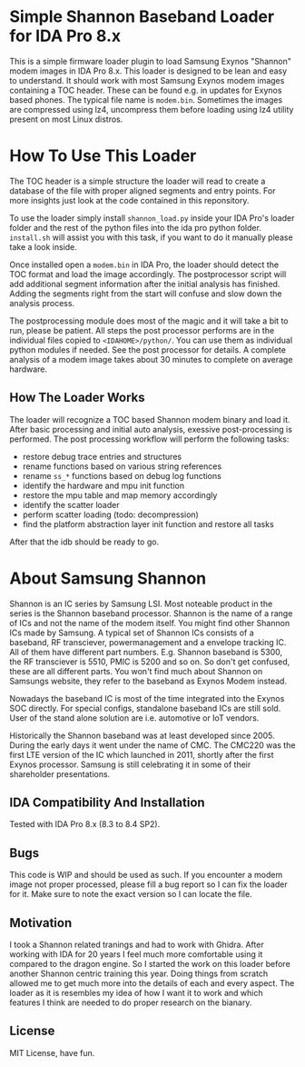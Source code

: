 # Simple Shannon Baseband Loader for IDA Pro 8.x

This is a simple firmware loader plugin to load Samsung Exynos "Shannon" modem images in IDA Pro 8.x. This loader is designed to be lean and easy to understand. It should work with most Samsung Exynos modem images containing a TOC header. These can be found e.g. in updates for Exynos based phones. The typical file name is `modem.bin`. Sometimes the images are compressed using lz4, uncompress them before loading using lz4 utility present on most Linux distros. 

# How To Use This Loader

The TOC header is a simple structure the loader will read to create a database of the file with proper aligned segments and entry points. For more insights just look at the code contained in this reponsitory. 

To use the loader simply install `shannon_load.py` inside your IDA Pro's loader folder and the rest of the python files into the ida pro python folder. `install.sh` will assist you with this task, if you want to do it manually please take a look inside.

Once installed open a `modem.bin` in IDA Pro, the loader should detect the TOC format and load the image accordingly. The postprocessor script will add additional segment information after the initial analysis has finished. Adding the segments right from the start will confuse and slow down the analysis process.

The postprocessing module does most of the magic and it will take a bit to run, please be patient. All steps the post processor performs are in the individual files copied to `<IDAHOME>/python/`. You can use them as individual python modules if needed. See the post processor for details. A complete analysis of a modem image takes about 30 minutes to complete on average hardware.

## How The Loader Works

The loader will recognize a TOC based Shannon modem binary and load it. After basic processing and initial auto analysis, exessive post-processing is performed. The post processing workflow will perform the following tasks:

* restore debug trace entries and structures
* rename functions based on various string references
* rename `ss_*` functions based on debug log functions
* identify the hardware and mpu init function
* restore the mpu table and map memory accordingly
* identify the scatter loader
* perform scatter loading (todo: decompression)
* find the platform abstraction layer init function and restore all tasks

After that the idb should be ready to go.

# About Samsung Shannon 

Shannon is an IC series by Samsung LSI. Most noteable product in the series is the Shannon baseband processor. Shannon is the name of a range of ICs and not the name of the modem itself. You might find other Shannon ICs made by Samsung. A typical set of Shannon ICs consists of a baseband, RF transciever, powermanagement and a envelope tracking IC. All of them have different part numbers. E.g. Shannon baseband is 5300, the RF transciever is 5510, PMIC is 5200 and so on. So don't get confused, these are all different parts. You won't find much about Shannon on Samsungs website, they refer to the baseband as Exynos Modem instead.

Nowadays the baseband IC is most of the time integrated into the Exynos SOC directly. For special configs, standalone baseband ICs are still sold. User of the stand alone solution are i.e. automotive or IoT vendors.

Historically the Shannon baseband was at least developed since 2005. During the early days it went under the name of CMC. The CMC220 was the first LTE version of the IC which launched in 2011, shortly after the first Exynos processor. Samsung is still celebrating it in some of their shareholder presentations.

## IDA Compatibility And Installation

Tested with IDA Pro 8.x (8.3 to 8.4 SP2).

## Bugs

This code is WIP and should be used as such. If you encounter a modem image not proper processed, please fill a bug report so I can fix the loader for it. Make sure to note the exact version so I can locate the file.

## Motivation 

I took a Shannon related tranings and had to work with Ghidra. After working with IDA for 20 years I feel much more comfortable using it compared to the dragon engine. So I started the work on this loader before another Shannon centric training this year. Doing things from scratch allowed me to get much more into the details of each and every aspect. The loader as it is resembles my idea of how I want it to work and which features I think are needed to do proper research on the bianary.

## License

MIT License, have fun.